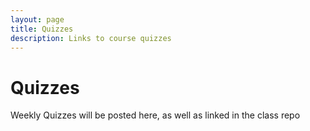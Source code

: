 ```yaml
---
layout: page
title: Quizzes
description: Links to course quizzes
---
```


# Quizzes
Weekly Quizzes will be posted here, as well as linked in the class repo